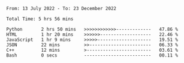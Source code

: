 <!--START_SECTION:waka-->

```text
From: 13 July 2022 - To: 23 December 2022

Total Time: 5 hrs 56 mins

Python       2 hrs 50 mins   >>>>>>>>>>>>-------------   47.86 %
HTML         1 hr 20 mins    >>>>>>-------------------   22.46 %
JavaScript   1 hr 9 mins     >>>>>--------------------   19.51 %
JSON         22 mins         >>-----------------------   06.33 %
C++          12 mins         >------------------------   03.61 %
Bash         0 secs          -------------------------   00.11 %
```

<!--END_SECTION:waka-->

<!---
yvanlok/yvanlok is a ✨ special ✨ repository because its `README.md` (this file) appears on your GitHub profile.
You can click the Preview link to take a look at your changes.
--->
